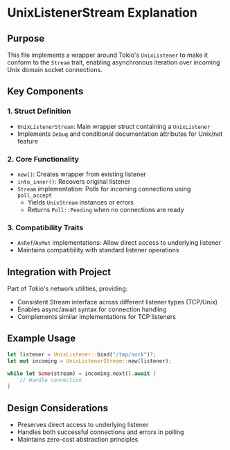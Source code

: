 # UnixListenerStream Explanation

## Purpose
This file implements a wrapper around Tokio's `UnixListener` to make it conform to the `Stream` trait, enabling asynchronous iteration over incoming Unix domain socket connections.

## Key Components

### 1. Struct Definition
- `UnixListenerStream`: Main wrapper struct containing a `UnixListener`
- Implements `Debug` and conditional documentation attributes for Unix/net feature

### 2. Core Functionality
- `new()`: Creates wrapper from existing listener
- `into_inner()`: Recovers original listener
- `Stream` implementation: Polls for incoming connections using `poll_accept`
  - Yields `UnixStream` instances or errors
  - Returns `Poll::Pending` when no connections are ready

### 3. Compatibility Traits
- `AsRef`/`AsMut` implementations: Allow direct access to underlying listener
- Maintains compatibility with standard listener operations

## Integration with Project
Part of Tokio's network utilities, providing:
- Consistent Stream interface across different listener types (TCP/Unix)
- Enables async/await syntax for connection handling
- Complements similar implementations for TCP listeners

## Example Usage
```rust
let listener = UnixListener::bind("/tmp/sock")?;
let mut incoming = UnixListenerStream::new(listener);

while let Some(stream) = incoming.next().await {
    // Handle connection
}
```

## Design Considerations
- Preserves direct access to underlying listener
- Handles both successful connections and errors in polling
- Maintains zero-cost abstraction principles
